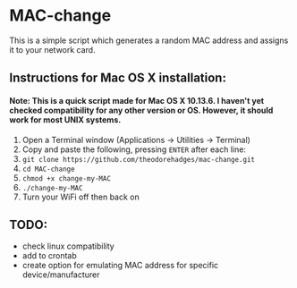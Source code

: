# MAC-change

This is a simple script which generates a random MAC address and assigns it to your network card.

## Instructions for Mac OS X installation:
#### Note: This is a quick script made for Mac OS X 10.13.6. I haven't yet checked compatibility for any other version or OS. However, it should work for most UNIX systems.

1. Open a Terminal window (Applications -> Utilities -> Terminal)
2. Copy and paste the following, pressing `ENTER` after each line:
3. `git clone https://github.com/theodorehadges/mac-change.git`
4. `cd MAC-change`
5. `chmod +x change-my-MAC`
6. `./change-my-MAC`
7. Turn your WiFi off then back on

## TODO:
* check linux compatibility
* add to crontab
* create option for emulating MAC address for specific device/manufacturer
